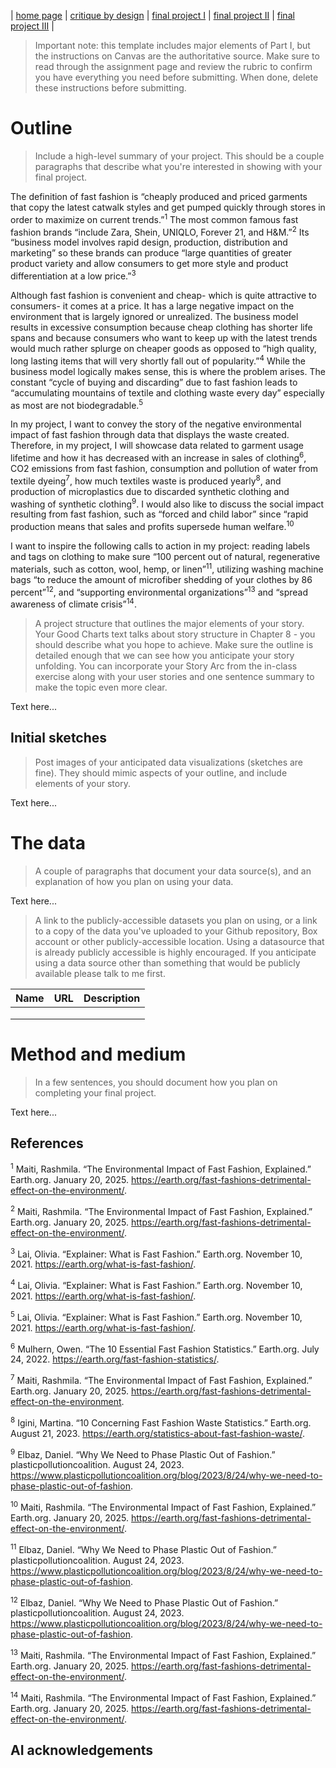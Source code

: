 | [home page](https://cmustudent.github.io/tswd-portfolio-templates/) | [critique by design](critique-by-design) | [final project I](final-project-part-one) | [final project II](final-project-part-two) | [final project III](final-project-part-three) |


> Important note: this template includes major elements of Part I, but the instructions on Canvas are the authoritative source.  Make sure to read through the assignment page and review the rubric to confirm you have everything you need before submitting.  When done, delete these instructions before submitting.

# Outline
> Include a high-level summary of your project.  This should be a couple paragraphs that describe what you're interested in showing with your final project. 
 
 The definition of fast fashion is “cheaply produced and priced garments that copy the latest catwalk styles and get pumped quickly through stores in order to maximize on current trends.”<sup>1</sup> The most common famous fast fashion brands “include Zara, Shein, UNIQLO, Forever 21, and H&M.”<sup>2</sup> Its “business model involves rapid design, production, distribution and marketing” so these brands can produce “large quantities of greater product variety and allow consumers to get more style and product differentiation at a low price.”<sup>3</sup> 
 
 Although fast fashion is convenient and cheap- which is quite attractive to consumers- it comes at a price. It has a large negative impact on the environment that is largely ignored or unrealized. The business model results in excessive consumption because cheap clothing has shorter life spans and because consumers who want to keep up with the latest trends would much rather splurge on cheaper goods as opposed to “high quality, long lasting items that will very shortly fall out of popularity.”<sup>4</sup> While the business model logically makes sense, this is where the problem arises. The constant “cycle of buying and discarding” due to fast fashion leads to “accumulating mountains of textile and clothing waste every day” especially as most are not biodegradable.<sup>5</sup>
 
 In my project, I want to convey the story of the negative environmental impact of fast fashion through data that displays the waste created. Therefore, in my project, I will showcase data related to garment usage lifetime and how it has decreased with an increase in sales of clothing<sup>6</sup>, CO2 emissions from fast fashion, consumption and pollution of water from textile dyeing<sup>7</sup>, how much textiles waste is produced yearly<sup>8</sup>, and production of microplastics due to discarded synthetic clothing and washing of synthetic clothing<sup>9</sup>. I would also like to discuss the social impact resulting from fast fashion, such as “forced and child labor” since “rapid production means that sales and profits supersede human welfare.<sup>10</sup>
 
 I want to inspire the following calls to action in my project: reading labels and tags on clothing to make sure “100 percent out of natural, regenerative materials, such as cotton, wool, hemp, or linen”<sup>11</sup>, utilizing washing machine bags “to reduce the amount of microfiber shedding of your clothes by 86 percent”<sup>12</sup>, and “supporting environmental organizations”<sup>13</sup> and “spread awareness of climate crisis”<sup>14</sup>.


> A project structure that outlines the major elements of your story.  Your Good Charts text talks about story structure in Chapter 8 - you should describe what you hope to achieve.  Make sure the outline is detailed enough that we can see how you anticipate your story unfolding.  You can incorporate your Story Arc from the in-class exercise along with your user stories and one sentence summary to make the topic even more clear. 

Text here...

## Initial sketches
> Post images of your anticipated data visualizations (sketches are fine). They should mimic aspects of your outline, and include elements of your story.  

Text here...

# The data
> A couple of paragraphs that document your data source(s), and an explanation of how you plan on using your data. 

Text here...

> A link to the publicly-accessible datasets you plan on using, or a link to a copy of the data you've uploaded to your Github repository, Box account or other publicly-accessible location. Using a datasource that is already publicly accessible is highly encouraged.  If you anticipate using a data source other than something that would be publicly available please talk to me first. 

| Name | URL | Description |
|------|-----|-------------|
|      |     |             |
|      |     |             |
|      |     |             |

# Method and medium
> In a few sentences, you should document how you plan on completing your final project. 

Text here...

## References
<sup>1</sup> Maiti, Rashmila. “The Environmental Impact of Fast Fashion, Explained.” Earth.org. January 20, 2025. https://earth.org/fast-fashions-detrimental-effect-on-the-environment/.

<sup>2</sup> Maiti, Rashmila. “The Environmental Impact of Fast Fashion, Explained.” Earth.org. January 20, 2025. https://earth.org/fast-fashions-detrimental-effect-on-the-environment/. 

<sup>3</sup>  Lai, Olivia. “Explainer: What is Fast Fashion.” Earth.org. November 10, 2021. https://earth.org/what-is-fast-fashion/. 

<sup>4</sup> Lai, Olivia. “Explainer: What is Fast Fashion.” Earth.org. November 10, 2021. https://earth.org/what-is-fast-fashion/. 

<sup>5</sup>  Lai, Olivia. “Explainer: What is Fast Fashion.” Earth.org. November 10, 2021. https://earth.org/what-is-fast-fashion/. 

<sup>6</sup>  Mulhern, Owen. “The 10 Essential Fast Fashion Statistics.” Earth.org. July 24, 2022. https://earth.org/fast-fashion-statistics/. 

<sup>7</sup> Maiti, Rashmila. “The Environmental Impact of Fast Fashion, Explained.” Earth.org. January 20, 2025. https://earth.org/fast-fashions-detrimental-effect-on-the-environment. 

<sup>8</sup>  Igini, Martina. “10 Concerning Fast Fashion Waste Statistics.” Earth.org. August 21, 2023. https://earth.org/statistics-about-fast-fashion-waste/.

<sup>9</sup> Elbaz, Daniel. “Why We Need to Phase Plastic Out of Fashion.” plasticpollutioncoalition. August 24, 2023. https://www.plasticpollutioncoalition.org/blog/2023/8/24/why-we-need-to-phase-plastic-out-of-fashion.

<sup>10</sup> Maiti, Rashmila. “The Environmental Impact of Fast Fashion, Explained.” Earth.org. January 20, 2025. https://earth.org/fast-fashions-detrimental-effect-on-the-environment/. 

<sup>11</sup> Elbaz, Daniel. “Why We Need to Phase Plastic Out of Fashion.” plasticpollutioncoalition. August 24, 2023. https://www.plasticpollutioncoalition.org/blog/2023/8/24/why-we-need-to-phase-plastic-out-of-fashion.

<sup>12</sup> Elbaz, Daniel. “Why We Need to Phase Plastic Out of Fashion.” plasticpollutioncoalition. August 24, 2023. https://www.plasticpollutioncoalition.org/blog/2023/8/24/why-we-need-to-phase-plastic-out-of-fashion.

<sup>13</sup> Maiti, Rashmila. “The Environmental Impact of Fast Fashion, Explained.” Earth.org. January 20, 2025. https://earth.org/fast-fashions-detrimental-effect-on-the-environment/. 

<sup>14</sup> Maiti, Rashmila. “The Environmental Impact of Fast Fashion, Explained.” Earth.org. January 20, 2025. https://earth.org/fast-fashions-detrimental-effect-on-the-environment/. 

## AI acknowledgements

